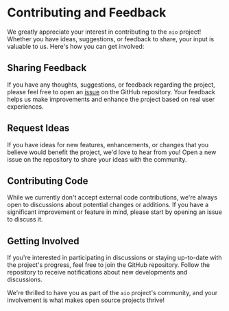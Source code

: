 # Contributing and Feedback

We greatly appreciate your interest in contributing to the `aio` project! Whether you have ideas, suggestions, or feedback to share, your input is valuable to us. Here's how you can get involved:

## Sharing Feedback

If you have any thoughts, suggestions, or feedback regarding the project, please feel free to open an [issue](https://github.com/glcraft/aio/issues) on the GitHub repository. Your feedback helps us make improvements and enhance the project based on real user experiences.

## Request Ideas

If you have ideas for new features, enhancements, or changes that you believe would benefit the project, we'd love to hear from you! Open a new issue on the repository to share your ideas with the community.

## Contributing Code

While we currently don't accept external code contributions, we're always open to discussions about potential changes or additions. If you have a significant improvement or feature in mind, please start by opening an issue to discuss it. 

## Getting Involved

If you're interested in participating in discussions or staying up-to-date with the project's progress, feel free to join the GitHub repository. Follow the repository to receive notifications about new developments and discussions.

We're thrilled to have you as part of the `aio` project's community, and your involvement is what makes open source projects thrive!